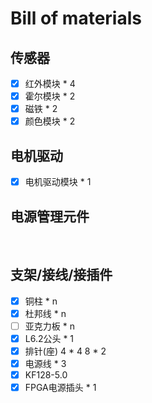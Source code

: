 # Bill of materials

## 传感器

- [x] 红外模块 * 4
- [x] 霍尔模块 * 2
- [x] 磁铁 * 2
- [x] 颜色模块 * 2

## 电机驱动

- [x] 电机驱动模块 * 1

## 电源管理元件

​

## 支架/接线/接插件

- [x] 铜柱 * n
- [x] 杜邦线 * n
- [ ] 亚克力板 * n
- [x] L6.2公头 * 1
- [x] 排针(座) 4 * 4 8 * 2
- [x] 电源线 * 3
- [x] KF128-5.0
- [x] FPGA电源插头 * 1
